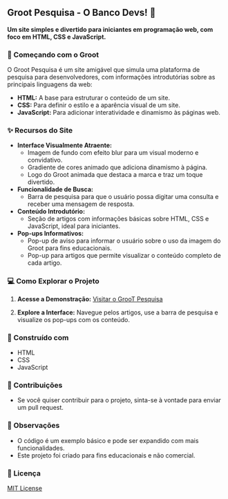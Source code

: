 ## Groot Pesquisa - O Banco Devs! 🌱

**Um site simples e divertido para iniciantes em programação web, com foco em HTML, CSS e JavaScript.**

### 🚀  Começando com o Groot

O Groot Pesquisa é um site amigável que simula uma plataforma de pesquisa para desenvolvedores, com informações introdutórias sobre as principais linguagens da web:

- **HTML:** A base para estruturar o conteúdo de um site.
- **CSS:** Para definir o estilo e a aparência visual de um site.
- **JavaScript:** Para adicionar interatividade e dinamismo às páginas web.

### ✨  Recursos do Site

- **Interface Visualmente Atraente:**
    - Imagem de fundo com efeito blur para um visual moderno e convidativo.
    - Gradiente de cores animado que adiciona dinamismo à página.
    - Logo do Groot animada que destaca a marca e traz um toque divertido.
- **Funcionalidade de Busca:**
    - Barra de pesquisa para que o usuário possa digitar uma consulta e receber uma mensagem de resposta.
- **Conteúdo Introdutório:**
    - Seção de artigos com informações básicas sobre HTML, CSS e JavaScript, ideal para iniciantes.
- **Pop-ups Informativos:**
    - Pop-up de aviso para informar o usuário sobre o uso da imagem do Groot para fins educacionais.
    - Pop-up para artigos que permite visualizar o conteúdo completo de cada artigo.

### 💻  Como Explorar o Projeto

1. **Acesse a Demonstração:** [Visitar o GrooT Pesquisa](https://groot-pesquisa.vercel.app/)

2. **Explore a Interface:** Navegue pelos artigos, use a barra de pesquisa e visualize os pop-ups com os conteúdo.

### 🧰  Construído com

- HTML
- CSS
- JavaScript

### 🤝  Contribuições

- Se você quiser contribuir para o projeto, sinta-se à vontade para enviar um pull request. 

### 📝  Observações

- O código é um exemplo básico e pode ser expandido com mais funcionalidades.
- Este projeto foi criado para fins educacionais e não comercial.

### 📄  Licença

[MIT License](LICENSE)
